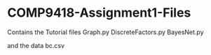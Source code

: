 # COMP9418-Assignment1-Files

Contains the Tutorial files 
Graph.py
DiscreteFactors.py
BayesNet.py

and the data
bc.csv
